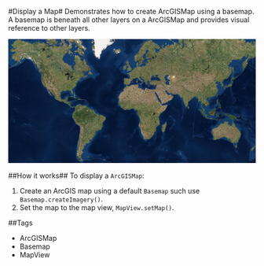 #Display a Map#
Demonstrates how to create ArcGISMap using a basemap. A basemap is beneath all other layers on a ArcGISMap and provides visual reference to other layers.

![](DisplayMap.png)

##How it works##
To display a `ArcGISMap`:

1. Create an ArcGIS map using a default `Basemap` such use `Basemap.createImagery()`.  
2. Set the map to the map view, `MapView.setMap()`. 

##Tags
- ArcGISMap
- Basemap
- MapView

